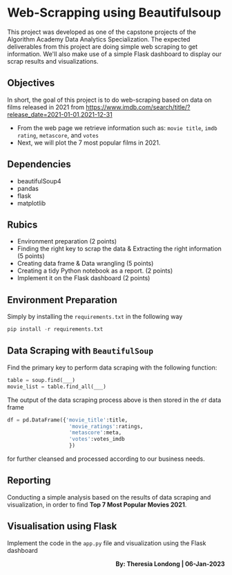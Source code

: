 # Web-Scrapping using Beautifulsoup

This project was developed as one of the capstone projects of the Algorithm Academy Data Analytics Specialization. The expected deliverables from this project are doing simple web scraping to get information. We'll also make use of a simple Flask dashboard to display our scrap results and visualizations.

## Objectives
In short, the goal of this project is to do web-scraping based on data on films released in 2021 from 
https://www.imdb.com/search/title/?release_date=2021-01-01,2021-12-31

- From the web page we retrieve information such as: `movie title`, `imdb rating`, `metascore`, and `votes`
- Next, we will plot the 7 most popular films in 2021.
  
## Dependencies

- beautifulSoup4
- pandas
- flask
- matplotlib

## Rubics

- Environment preparation (2 points)
- Finding the right key to scrap the data  & Extracting the right information (5 points)
- Creating data frame & Data wrangling (5 points)
- Creating a tidy Python notebook as a report. (2 points)
- Implement it on the Flask dashboard (2 points)

## Environment Preparation
Simply by installing the `requirements.txt` in the following way

```python
pip install -r requirements.txt
```

## Data Scraping with `BeautifulSoup`

Find the primary key to perform data scraping with the following function:

```python
table = soup.find(___)
movie_list = table.find_all(___)
```

The output of the data scraping process above is then stored in the `df` data frame

```python
df = pd.DataFrame({'movie_title':title,
                    'movie_ratings':ratings,
                    'metascore':meta,
                    'votes':votes_imdb    
                    })
```

for further cleansed and processed according to our business needs.

## Reporting
Conducting a simple analysis based on the results of data scraping and visualization, in order to find **Top 7 Most Popular Movies 2021**.

## Visualisation using Flask 
Implement the code in the `app.py` file and visualization using the Flask dashboard

**<p align="right">By: Theresia Londong | 06-Jan-2023</p>**
